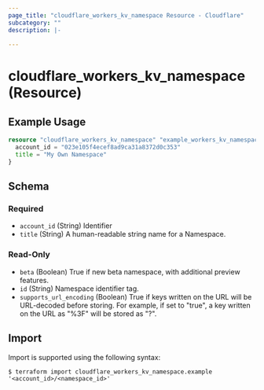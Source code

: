 ```yaml
---
page_title: "cloudflare_workers_kv_namespace Resource - Cloudflare"
subcategory: ""
description: |-
  
---
```


# cloudflare_workers_kv_namespace (Resource)



## Example Usage

```terraform
resource "cloudflare_workers_kv_namespace" "example_workers_kv_namespace" {
  account_id = "023e105f4ecef8ad9ca31a8372d0c353"
  title = "My Own Namespace"
}
```

<!-- schema generated by tfplugindocs -->
## Schema

### Required

- `account_id` (String) Identifier
- `title` (String) A human-readable string name for a Namespace.

### Read-Only

- `beta` (Boolean) True if new beta namespace, with additional preview features.
- `id` (String) Namespace identifier tag.
- `supports_url_encoding` (Boolean) True if keys written on the URL will be URL-decoded before storing. For example, if set to "true", a key written on the URL as "%3F" will be stored as "?".

## Import

Import is supported using the following syntax:

```shell
$ terraform import cloudflare_workers_kv_namespace.example '<account_id>/<namespace_id>'
```
